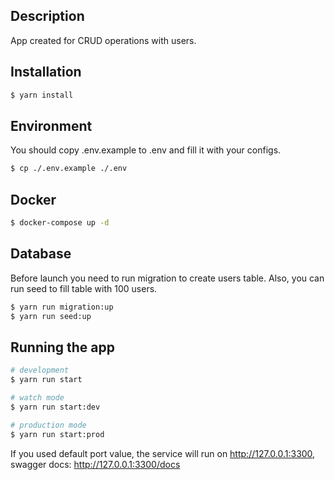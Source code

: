 ## Description

App created for CRUD operations with users.

## Installation

```bash
$ yarn install
```

## Environment

You should copy .env.example to .env and fill it with your configs.

```bash
$ cp ./.env.example ./.env
```

## Docker

```bash
$ docker-compose up -d
```

## Database

Before launch you need to run migration to create users table. Also, you can run seed to fill table with 100 users.

```bash
$ yarn run migration:up
$ yarn run seed:up
```

## Running the app

```bash
# development
$ yarn run start

# watch mode
$ yarn run start:dev

# production mode
$ yarn run start:prod
```

If you used default port value, the service will run on http://127.0.0.1:3300, swagger docs: http://127.0.0.1:3300/docs
